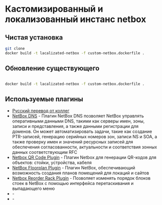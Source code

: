 # Кастомизированный и локализованный инстанс netbox

## Чистая установка
```bash
git clone 
docker build -t lacalizated-netbox -f custom-netbox.dockerfile .

```

## Обновление существующего
```bash

docker build -t lacalizated-netbox -f custom-netbox.dockerfile .

```


## Используемые плагины
- [Русский перевод от коллег](https://github.com/EdwardFuchs/netbox_translation)
- [NetBox DNS](https://github.com/peteeckel/netbox-plugin-dns) - Плагин NetBox DNS позволяет NetBox управлять оперативными данными DNS, такими как серверы имен, зоны, записи и представления, а также данными регистрации для доменов. Он может автоматизировать задачи, такие как создание PTR-записей, генерацию серийных номеров зон, записи NS и SOA, а также проверку имен и значений ресурсных записей для обеспечения согласованности, актуальности и соответствия зонных данных соответствующим RFC
- [Netbox QR Code Plugin](https://github.com/netbox-community/netbox-qrcode) - Плагин Netbox для генерации QR-кодов для объектов: стойки, устройства, кабеля
- [NetBox Floorplan Plugin](https://github.com/netbox-community/netbox-floorplan-plugin) - Плагин NetBox, обеспечивающий возможность создания планов помещений для локаций и сайтов
- [Netbox Reorder Rack Plugin](https://github.com/minitriga/netbox-reorder-rack/) - Позволяет изменять порядок блоков стоек в NetBox с помощью интерфейса перетаскивания и выпадающего меню
- []() - 
- []() - 